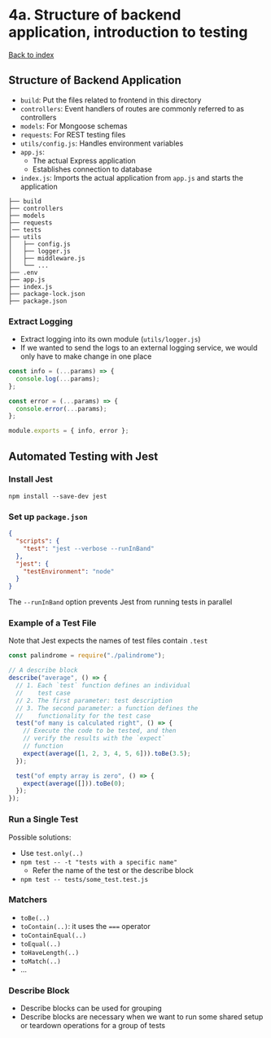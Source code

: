 # 4a. Structure of backend application, introduction to testing

[Back to index](../README.md)

## Structure of Backend Application

- `build`: Put the files related to frontend in this directory
- `controllers`: Event handlers of routes are commonly referred to as controllers
- `models`: For Mongoose schemas
- `requests`: For REST testing files
- `utils/config.js`: Handles environment variables
- `app.js`:
  - The actual Express application
  - Establishes connection to database
- `index.js`: Imports the actual application from `app.js` and starts the application

```plaintext
├── build
├── controllers
├── models
├── requests
│── tests
├── utils
│   ├── config.js
│   ├── logger.js
│   ├── middleware.js
│   └── ...
├── .env
├── app.js
├── index.js
├── package-lock.json
├── package.json
```

### Extract Logging

- Extract logging into its own module (`utils/logger.js`)
- If we wanted to send the logs to an external logging service, we would only have to make change in one place

```js
const info = (...params) => {
  console.log(...params);
};

const error = (...params) => {
  console.error(...params);
};

module.exports = { info, error };
```

## Automated Testing with Jest

### Install Jest

```shell
npm install --save-dev jest
```

### Set up `package.json`

```json
{
  "scripts": {
    "test": "jest --verbose --runInBand"
  },
  "jest": {
    "testEnvironment": "node"
  }
}
```

The `--runInBand` option prevents Jest from running tests in parallel

### Example of a Test File

Note that Jest expects the names of test files contain `.test`

```js
const palindrome = require("./palindrome");

// A describe block
describe("average", () => {
  // 1. Each `test` function defines an individual
  //    test case
  // 2. The first parameter: test description
  // 3. The second parameter: a function defines the
  //    functionality for the test case
  test("of many is calculated right", () => {
    // Execute the code to be tested, and then
    // verify the results with the `expect`
    // function
    expect(average([1, 2, 3, 4, 5, 6])).toBe(3.5);
  });

  test("of empty array is zero", () => {
    expect(average([])).toBe(0);
  });
});
```

### Run a Single Test

Possible solutions:

- Use `test.only(..)`
- `npm test -- -t "tests with a specific name"`
  - Refer the name of the test or the describe block
- `npm test -- tests/some_test.test.js`

### Matchers

- `toBe(..)`
- `toContain(..)`: it uses the `===` operator
- `toContainEqual(..)`
- `toEqual(..)`
- `toHaveLength(..)`
- `toMatch(..)`
- ...

### Describe Block

- Describe blocks can be used for grouping
- Describe blocks are necessary when we want to run some shared setup or teardown operations for a group of tests
